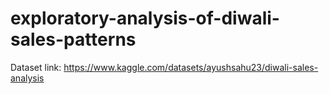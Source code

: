# exploratory-analysis-of-diwali-sales-patterns

Dataset link:
https://www.kaggle.com/datasets/ayushsahu23/diwali-sales-analysis

